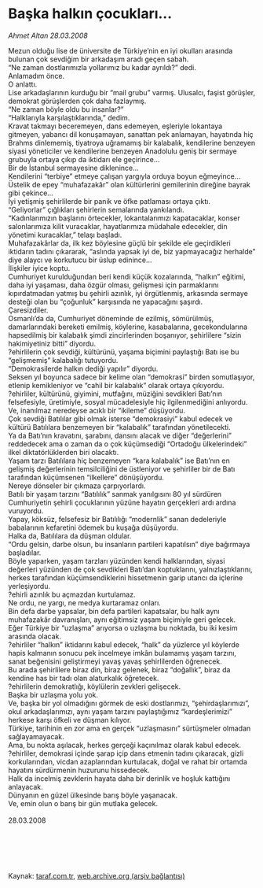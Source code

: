 # Başka halkın çocukları...

*Ahmet Altan 28.03.2008*

<div class="taraf_structure_2col_1zq">
<div class="margen_n">



 <p>Mezun olduğu lise de üniversite de Türkiye’nin en iyi okulları arasında bulunan çok sevdiğim bir arkadaşım aradı geçen sabah.<br/>
“Ne zaman dostlarımızla yollarımız bu kadar ayrıldı?” dedi.<br/>
Anlamadım önce.<br/>
O anlattı.<br/>
Lise arkadaşlarının kurduğu bir “mail grubu” varmış. Ulusalcı, faşist görüşler, demokrat görüşlerden çok daha fazlaymış.<br/>
“Ne zaman böyle oldu bu insanlar?”<br/>
“Halklarıyla karşılaştıklarında,” dedim.<br/>
Kravat takmayı beceremeyen, dans edemeyen, eşleriyle lokantaya gitmeyen, yabancı dil konuşamayan, sanattan pek anlamayan, hayatında hiç Brahms dinlememiş, tiyatroya uğramamış bir kalabalık, kendilerine benzeyen siyasi yöneticiler ve kendilerine benzeyen Anadolulu geniş bir sermaye grubuyla ortaya çıkıp da iktidarı ele geçirince...<br/>
Bir de İstanbul sermayesine diklenince...<br/>
Kendilerini “terbiye” etmeye çalışan yargıyla orduya boyun eğmeyince...<br/>
Üstelik de epey “muhafazakâr” olan kültürlerini gemilerinin direğine bayrak gibi çekince...<br/>
İyi yetişmiş şehirlilerde bir panik ve öfke patlaması ortaya çıktı.<br/>
“Geliyorlar” çığlıkları şehirlerin semalarında yankılandı.<br/>
“Kadınlarımızın başlarını örtecekler, lokantalarımızı kapatacaklar, konser salonlarımıza kilit vuracaklar, hayatlarımıza müdahale edecekler, din yönetimi kuracaklar,” telaşı başladı.<br/>
Muhafazakârlar da, ilk kez böylesine güçlü bir şekilde ele geçirdikleri iktidarın tadını çıkararak, “aslında yapsak iyi de, biz yapmayacağız herhalde” diye alaycı ve korkutucu bir üslup edinince...<br/>
İlişkiler iyice koptu.<br/>
Cumhuriyet kurulduğundan beri kendi küçük kozalarında, “halkın” eğitimi, daha iyi yaşaması, daha özgür olması, gelişmesi için parmaklarını kıpırdatmadan yatmış bu şehirli azınlık, iyi örgütlenmiş, arkasında sermaye desteği olan bu “çoğunluk” karşısında ne yapacağını şaşırdı.<br/>
Çaresizdiler.<br/>
Osmanlı’da da, Cumhuriyet döneminde de ezilmiş, sömürülmüş, damarlarındaki bereketi emilmiş, köylerine, kasabalarına, gecekondularına hapsedilmiş bir kalabalık şimdi zincirlerinden boşanıyor, şehirlilere “sizin hakimiyetiniz bitti” diyordu.<br/>
?ehirlilerin çok sevdiği, kültürünü, yaşama biçimini paylaştığı Batı ise bu “gelişmemiş” kalabalığı tutuyordu.<br/>
“Demokrasilerde halkın dediği yapılır” diyordu.<br/>
Seksen yıl boyunca sadece bir kelime olan “demokrasi” birden somutlaşıyor, etlenip kemikleniyor ve “cahil bir kalabalık” olarak ortaya çıkıyordu.<br/>
?ehirliler, kültürünü, giyimini, mutfağını, müziğini sevdikleri Batı’nın felsefesiyle, üretimiyle, sosyal mücadelesiyle hiç ilgilenmediğini anlıyordu.<br/>
Ve, inanılmaz neredeyse acıklı bir “ikileme” düşüyordu.<br/>
Çok sevdiği Batılılar gibi olmak isterse “demokrasiyi” kabul edecek ve kültürü Batılılara benzemeyen bir “kalabalık” tarafından yönetilecekti.<br/>
Ya da Batı’nın kravatını, şarabını, dansını alacak ve diğer “değerlerini” reddedecek ama o zaman da o çok küçümsediği “Ortadoğu ülkelerindeki” ilkel diktatörlüklerden biri olacaktı.<br/>
Yaşam tarzı Batılılara hiç benzemeyen “kara kalabalık” ise Batı’nın en gelişmiş değerlerinin temsilciliğini de üstleniyor ve şehirliler bir de Batı tarafından küçümsenen “ilkellere” dönüşüyordu.<br/>
Nereye dönseler bir çıkmaza çarpıyorlardı.<br/>
Batılı bir yaşam tarzını “Batılılık” sanmak yanılgısını 80 yıl sürdüren Cumhuriyetin şehirli çocuklarının yüzüne hayatın gerçekleri ardı ardına vuruyordu.<br/>
Yapay, köksüz, felsefesiz bir Batılılığı “modernlik” sanan dedeleriyle babalarının kefaretini ödemek bu kuşağa düşüyordu.<br/>
Halka da, Batılılara da düşman oldular.<br/>
“Ordu gelsin, darbe olsun, bu insanların partileri kapatılsın” diye bağırmaya başladılar.<br/>
Böyle yaparken, yaşam tarzları yüzünden kendi halklarından, siyasi değerleri yüzünden de çok sevdikleri Batı’dan koptuklarını, yalnızlaştıklarını, herkes tarafından küçümsendiklerini hissetmenin garip utancı da içlerine yerleşiyordu.<br/>
?ehirli azınlık bu açmazdan kurtulamaz.<br/>
Ne ordu, ne yargı, ne medya kurtaramaz onları.<br/>
Bin defa darbe yapsalar, bin defa partileri kapatsalar, bu halk aynı muhafazakâr davranışları, aynı eğitimsiz yaşam biçimiyle geri gelecek.<br/>
Eğer Türkiye bir “uzlaşma” arıyorsa o uzlaşma bu noktada, bu iki kesim arasında olacak.<br/>
?ehirliler “halkın” iktidarını kabul edecek, “halk” da yüzlerce yıl köylerde hapis kalmanın sonucu pek incelmeye imkân bulamamış yaşam tarzını, sanat beğenisini geliştirmeyi yavaş yavaş şehirlilerden öğrenecek.<br/>
Bu arada şehirlilere biraz din, biraz gelenek, biraz “doğallık”, biraz da kendine has bir tadı olan alaturkalık öğretecek.<br/>
?ehirlilerin demokratlığı, köylülerin zevkleri gelişecek.<br/>
Başka bir uzlaşma yolu yok.<br/>
Ve, başka bir yol olmadığını görmek de eski dostlarımızı, “şehirdaşlarımızı”, okul arkadaşlarımızı, aynı yaşam tarzını paylaştığımız “kardeşlerimizi” herkese karşı öfkeli ve düşman kılıyor.<br/>
Türkiye, tarihinin en zor ama en gerçek “uzlaşmasını” sürtüşmeler olmadan sağlayamayacak.<br/>
Ama, bu nokta aşılacak, herkes gerçeği kaçınılmaz olarak kabul edecek.<br/>
?ehirliler, demokrasi içinde şarap içip dans etmenin tadını çıkaracak, gizli korkularından, vicdan azaplarından kurtulacak, doğal ve rahat bir ortamda hayatını sürdürmenin huzurunu hissedecek.<br/>
Halk da incelmiş zevklerin hayata daha bir derinlik ve hoşluk kattığını anlayacak.<br/>
Dünyanın en güzel ülkesinde barış böyle yaşanacak.<br/>
Ve, emin olun o barış bir gün mutlaka gelecek.<br/>
<br/>
28.03.2008</p>
<br/>
<br/>
<br/>



<br/>


<div id="taraf_not">
</div>

</div>


</div>

Kaynak: [taraf.com.tr](http://taraf.com.tr:80/makale/245.htm), [web.archive.org (arşiv bağlantısı)](http://web.archive.org/web/20091206061845/http://taraf.com.tr:80/makale/245.htm)
